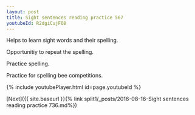 ```yaml
---
layout: post
title: Sight sentences reading practice 567
youtubeId: R2dgiCujFO8
---
```

 
 
Helps to learn sight words and their spelling.

Opportunitiy to repeat the spelling. 

Practice spelling. 
 
Practice for spelling bee competitions. 
 
{% include youtubePlayer.html id=page.youtubeId %}
 
 

[Next]({{ site.baseurl }}{% link  split1/_posts/2016-08-16-Sight sentences reading practice 736.md%})
 
